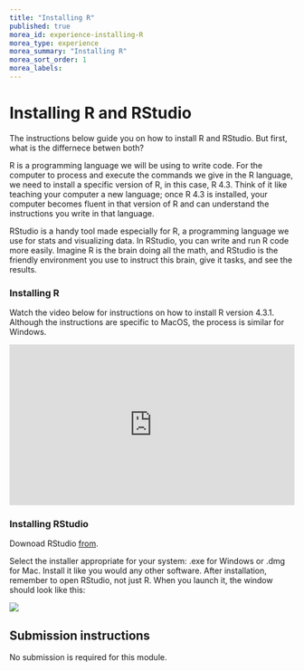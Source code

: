 ```yaml
---
title: "Installing R"
published: true
morea_id: experience-installing-R
morea_type: experience
morea_summary: "Installing R"
morea_sort_order: 1
morea_labels:
---
```


# Installing R and RStudio

The instructions below guide you on how to install R and RStudio. But first, what is the differnece betwen both?

R is a programming language we will be using to write code. For the computer to process and execute the commands we give in the R language, we need to install a specific version of R, in this case, R 4.3. Think of it like teaching your computer a new language; once R 4.3 is installed, your computer becomes fluent in that version of R and can understand the instructions you write in that language.

RStudio is a handy tool made especially for R, a programming language we use for stats and visualizing data. In RStudio, you can write and run R code more easily. Imagine R is the brain doing all the math, and RStudio is the friendly environment you use to instruct this brain, give it tasks, and see the results. 


### Installing R

Watch the video below for instructions on how to install R version
4.3.1. Although the instructions are specific to MacOS, the process is
similar for Windows.

<div style="padding:56.31% 0 0 0;position:relative;"><iframe src="https://player.vimeo.com/video/741048061?h=bf3b987b55&amp;badge=0&amp;autopause=0&amp;player_id=0&amp;app_id=58479" frameborder="0" allow="autoplay; fullscreen; picture-in-picture" allowfullscreen style="position:absolute;top:0;left:0;width:100%;height:100%;" title="Week_1_configure_anaconda_with_R_"></iframe></div><script src="https://player.vimeo.com/api/player.js"></script>

### Installing RStudio
Downoad RStudio [from](https://www.rstudio.com/products/rstudio/download/).

Select the installer appropriate for your system: .exe for Windows or
.dmg for Mac. Install it like you would any other software. After
installation, remember to open RStudio, not just R. When you launch
it, the window should look like this:

![](./media/rsudio.png)






## Submission instructions

No submission is required for this module.



